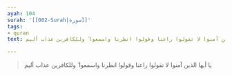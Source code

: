 ```yaml
---
ayah: 104
surah: '[[002-Surah|سورة]]'
tags:
- quran
text: يا أيها الذين آمنوا لا تقولوا راعنا وقولوا انظرنا واسمعوا ۗ وللكافرين عذاب أليم

---
```

> يا أيها الذين آمنوا لا تقولوا راعنا وقولوا انظرنا واسمعوا ۗ وللكافرين عذاب أليم

